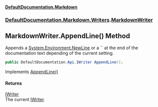 #### [DefaultDocumentation.Markdown](index.md 'index')
### [DefaultDocumentation.Markdown.Writers](index.md#DefaultDocumentation.Markdown.Writers 'DefaultDocumentation.Markdown.Writers').[MarkdownWriter](MarkdownWriter.md 'DefaultDocumentation.Markdown.Writers.MarkdownWriter')

## MarkdownWriter.AppendLine() Method

Appends a [System.Environment.NewLine](https://docs.microsoft.com/en-us/dotnet/api/System.Environment.NewLine 'System.Environment.NewLine') or a `` at the end of the documentation text depending of the current setting.

```csharp
public DefaultDocumentation.Api.IWriter AppendLine();
```

Implements [AppendLine()](https://github.com/Doraku/DefaultDocumentation/blob/master/documentation/api/IWriter.AppendLine().md 'DefaultDocumentation.Api.IWriter.AppendLine')

#### Returns
[IWriter](https://github.com/Doraku/DefaultDocumentation/blob/master/documentation/api/IWriter.md 'DefaultDocumentation.Api.IWriter')  
The current [IWriter](https://github.com/Doraku/DefaultDocumentation/blob/master/documentation/api/IWriter.md 'DefaultDocumentation.Api.IWriter').